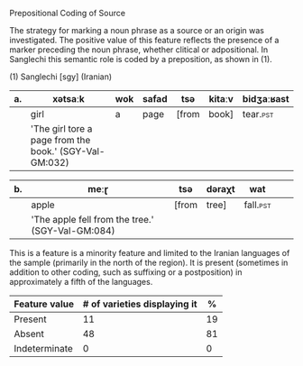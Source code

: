 Prepositional Coding of Source

The strategy for marking a noun phrase as a source or an origin was
investigated. The positive value of this feature reflects the presence
of a marker preceding the noun phrase, whether clitical or adpositional.
In Sanglechi this semantic role is coded by a preposition, as shown in
(1).

(1) Sanglechi \[sgy\] (Iranian)

| a\. | xətsaːk                                                | wok | safad | **tsə** | kitaːv | bidʒaːʁast                              |
|-----|--------------------------------------------------------|-----|-------|---------|--------|-----------------------------------------|
|     | girl                                                   | a   | page  | \[from  | book\] | tear.<span class="smallcaps">pst</span> |
|     | 'The girl tore a page from the book.' (SGY-Val-GM:032) |     |       |         |        |                                         |

| b\. | meːɽ                                             | **tsə** | dəraχt | wat                                     |     |     |
|-----|--------------------------------------------------|---------|--------|-----------------------------------------|-----|-----|
|     | apple                                            | \[from  | tree\] | fall.<span class="smallcaps">pst</span> |     |     |
|     | 'The apple fell from the tree.' (SGY-Val-GM:084) |         |        |                                         |     |     |

This is a feature is a minority feature and limited to the Iranian
languages of the sample (primarily in the north of the region). It is
present (sometimes in addition to other coding, such as suffixing or a
postposition) in approximately a fifth of the languages.

| Feature value | \# of varieties displaying it | \%  |
|---------------|-------------------------------|-----|
| Present       | 11                            | 19  |
| Absent        | 48                            | 81  |
| Indeterminate | 0                             | 0   |
